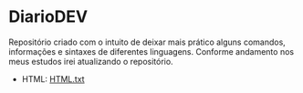 # DiarioDEV

Repositório criado com o intuito de deixar mais prático alguns comandos, informações e sintaxes de diferentes linguagens. Conforme andamento nos meus estudos irei atualizando o repositório.

- HTML: <a href="./DiarioDEV/HTML.txt"> HTML.txt </a>
